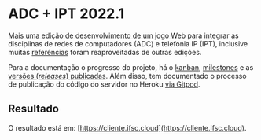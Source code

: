 # ADC + IPT 2022.1

[Mais uma edição de desenvolvimento de um jogo Web](https://boidacarapreta.github.io) para integrar as disciplinas de redes de computadores (ADC) e telefonia IP (IPT), inclusive muitas [referências](referencias.md) foram reaproveitadas de outras edições.

Para a documentação o progresso do projeto, há o [kanban](//github.com/boidacarapreta/adcipt20221/projects/1?fullscreen=true), [milestones](//github.com/boidacarapreta/adcipt20221/milestones?direction=asc&sort=due_date&state=open) e as [versões (_releases_) publicadas](https://github.com/boidacarapreta/adcipt20221/releases). Além disso, tem documentado o processo de publicação do código do servidor no Heroku [via Gitpod](gh%2Bheroku.md).

## Resultado

O resultado está em: [https://cliente.ifsc.cloud](https://cliente.ifsc.cloud).
